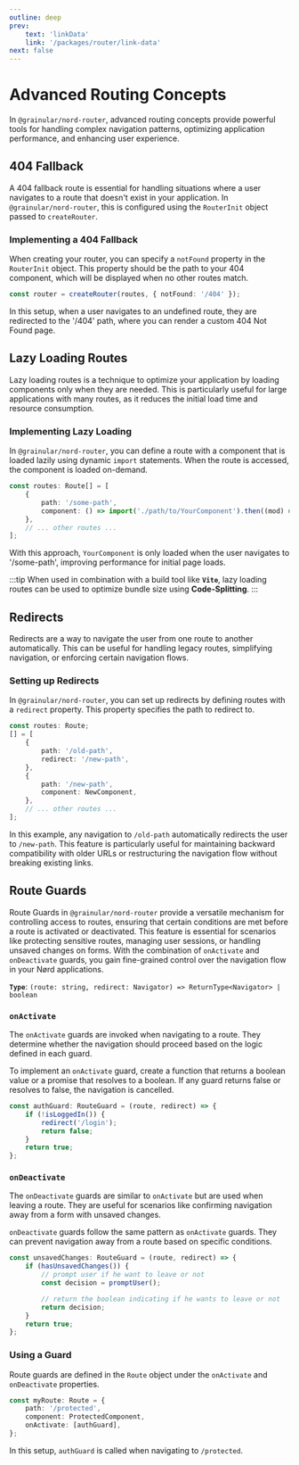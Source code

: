```yaml
---
outline: deep
prev:
    text: 'linkData'
    link: '/packages/router/link-data'
next: false
---
```


<!-- @format -->

# Advanced Routing Concepts

In `@grainular/nord-router`, advanced routing concepts provide powerful tools for handling complex navigation patterns, optimizing application performance, and enhancing user experience.

## 404 Fallback

A 404 fallback route is essential for handling situations where a user navigates to a route that doesn't exist in your application. In `@grainular/nord-router`, this is configured using the `RouterInit` object passed to `createRouter`.

### Implementing a 404 Fallback

When creating your router, you can specify a `notFound` property in the `RouterInit` object. This property should be the path to your 404 component, which will be displayed when no other routes match.

```ts
const router = createRouter(routes, { notFound: '/404' });
```

In this setup, when a user navigates to an undefined route, they are redirected to the '/404' path, where you can render a custom 404 Not Found page.

## Lazy Loading Routes

Lazy loading routes is a technique to optimize your application by loading components only when they are needed. This is particularly useful for large applications with many routes, as it reduces the initial load time and resource consumption.

### Implementing Lazy Loading

In `@grainular/nord-router`, you can define a route with a component that is loaded lazily using dynamic `import` statements. When the route is accessed, the component is loaded on-demand.

```ts
const routes: Route[] = [
    {
        path: '/some-path',
        component: () => import('./path/to/YourComponent').then((mod) => mod.YourComponent),
    },
    // ... other routes ...
];
```

With this approach, `YourComponent` is only loaded when the user navigates to '/some-path', improving performance for initial page loads.

:::tip
When used in combination with a build tool like **`Vite`**, lazy loading routes can be used to optimize bundle size using **Code-Splitting**.
:::

## Redirects

Redirects are a way to navigate the user from one route to another automatically. This can be useful for handling legacy routes, simplifying navigation, or enforcing certain navigation flows.

### Setting up Redirects

In `@grainular/nord-router`, you can set up redirects by defining routes with a `redirect` property. This property specifies the path to redirect to.

```ts
const routes: Route;
[] = [
    {
        path: '/old-path',
        redirect: '/new-path',
    },
    {
        path: '/new-path',
        component: NewComponent,
    },
    // ... other routes ...
];
```

In this example, any navigation to `/old-path` automatically redirects the user to `/new-path`. This feature is particularly useful for maintaining backward compatibility with older URLs or restructuring the navigation flow without breaking existing links.

## Route Guards

Route Guards in `@grainular/nord-router` provide a versatile mechanism for controlling access to routes, ensuring that certain conditions are met before a route is activated or deactivated. This feature is essential for scenarios like protecting sensitive routes, managing user sessions, or handling unsaved changes on forms. With the combination of `onActivate` and `onDeactivate` guards, you gain fine-grained control over the navigation flow in your Nørd applications.

**`Type`**: `(route: string, redirect: Navigator) => ReturnType<Navigator> | boolean`

### `onActivate`

The `onActivate` guards are invoked when navigating to a route. They determine whether the navigation should proceed based on the logic defined in each guard.

To implement an `onActivate` guard, create a function that returns a boolean value or a promise that resolves to a boolean. If any guard returns false or resolves to false, the navigation is cancelled.

```ts
const authGuard: RouteGuard = (route, redirect) => {
    if (!isLoggedIn()) {
        redirect('/login');
        return false;
    }
    return true;
};
```

### `onDeactivate`

The `onDeactivate` guards are similar to `onActivate` but are used when leaving a route. They are useful for scenarios like confirming navigation away from a form with unsaved changes.

`onDeactivate` guards follow the same pattern as `onActivate` guards. They can prevent navigation away from a route based on specific conditions.

```ts
const unsavedChanges: RouteGuard = (route, redirect) => {
    if (hasUnsavedChanges()) {
        // prompt user if he want to leave or not
        const decision = promptUser();

        // return the boolean indicating if he wants to leave or not
        return decision;
    }
    return true;
};
```

### Using a Guard

Route guards are defined in the `Route` object under the `onActivate` and `onDeactivate` properties.

```ts
const myRoute: Route = {
    path: '/protected',
    component: ProtectedComponent,
    onActivate: [authGuard],
};
```

In this setup, `authGuard` is called when navigating to `/protected`.
